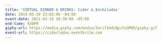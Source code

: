 ```yaml
---
title: 'VIRTUAL DINNER & DRINKS: Cider & Enchiladas'
date: 2019-05-30 23:03:00 -04:00
event-date: 2021-03-10 20:30:00 -05:00
end-time: 930PM
giphy-url: https://media.giphy.com/media/3orif3mdLBpcYzGM9O/giphy.gif
event-url: https://ciderladas.eventbrite.com
---
```


